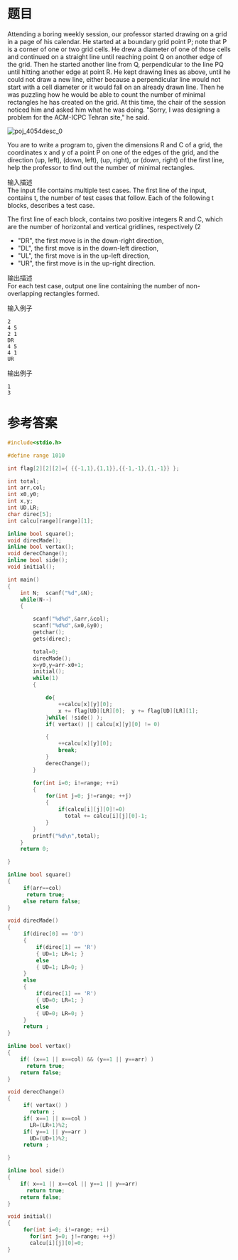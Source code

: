 # 题目
Attending a boring weekly session, our professor started drawing on a grid in a page of his calendar. He started at a boundary grid point P; note that P is a corner of one or two grid cells. He drew a diameter of one of those cells and continued on a straight line until reaching point Q on another edge of the grid. Then he started another line from Q, perpendicular to the line PQ until hitting another edge at point R. He kept drawing lines as above, until he could not draw a new line, either because a perpendicular line would not start with a cell diameter or it would fall on an already drawn line. Then he was puzzling how he would be able to count the number of minimal rectangles he has created on the grid. At this time, the chair of the session noticed him and asked him what he was doing. "Sorry, I was designing a problem for the ACM-ICPC Tehran site," he said.

![poj_4054desc_0](http://uploadfiles.nowcoder.com/probs/acm/poj_4054desc_0.jpg)

You are to write a program to, given the dimensions R and C of a grid, the coordinates x and y of a point P on one of the edges of the grid, and the direction (up, left), (down, left), (up, right), or (down, right) of the first line, help the professor to find out the number of minimal rectangles.

输入描述<br>
The input file contains multiple test cases. The first line of the input, contains t, the number of test cases that follow. Each of the following t blocks, describes a test case.

The first line of each block, contains two positive integers R and C, which are the number of horizontal and vertical gridlines, respectively (2<br>
* "DR", the first move is in the down-right direction,
* "DL", the first move is in the down-left direction,
* "UL", the first move is in the up-left direction,
* "UR", the first move is in the up-right direction.

输出描述<br>
For each test case, output one line containing the number of non-overlapping rectangles formed.

输入例子
```
2
4 5
2 1
DR
4 5
4 1
UR
```
输出例子
```
1
3
```
# 参考答案
```c++
#include<stdio.h>

#define range 1010

int flag[2][2][2]={ {{-1,1},{1,1}},{{-1,-1},{1,-1}} };

int total;
int arr,col;
int x0,y0;  
int x,y;  
int UD,LR;
char direc[5];
int calcu[range][range][1];

inline bool square();
void direcMade();
inline bool vertax();
void derecChange();
inline bool side();
void initial();

int main()
{
    int N;  scanf("%d",&N);
    while(N--)
    {

        scanf("%d%d",&arr,&col);
        scanf("%d%d",&x0,&y0);
        getchar();
        gets(direc);

        total=0; 
        direcMade();  
        x=y0,y=arr-x0+1;  
        initial();
        while(1)
        {

            do{
                ++calcu[x][y][0];
                x += flag[UD][LR][0];  y += flag[UD][LR][1];
            }while( !side() );
            if( vertax() || calcu[x][y][0] != 0)  

            { 
                ++calcu[x][y][0];
                break;
            }
            derecChange();
        }

        for(int i=0; i!=range; ++i)
        {
            for(int j=0; j!=range; ++j)
            {
                if(calcu[i][j][0]!=0)
                  total += calcu[i][j][0]-1;
            }
        }
        printf("%d\n",total);
    }
    return 0;

}

inline bool square()  
{
     if(arr==col)
      return true;
     else return false;
}

void direcMade()  
{
     if(direc[0] == 'D')
     {
         if(direc[1] == 'R')
         { UD=1; LR=1; }
         else
         { UD=1; LR=0; }
     }
     else
     {
         if(direc[1] == 'R')
         { UD=0; LR=1; }
         else
         { UD=0; LR=0; }
     }
     return ;
}

inline bool vertax()
{
    if( (x==1 || x==col) && (y==1 || y==arr) )
      return true;
    return false;
}

void derecChange()  
{
     if( vertax() )  
       return ;
     if( x==1 || x==col ) 
       LR=(LR+1)%2;
     if( y==1 || y==arr ) 
       UD=(UD+1)%2;
     return ;

}

inline bool side()  
{
    if( x==1 || x==col || y==1 || y==arr)
      return true;
    return false;
}

void initial()
{
     for(int i=0; i!=range; ++i)
       for(int j=0; j!=range; ++j)
       calcu[i][j][0]=0;
}
